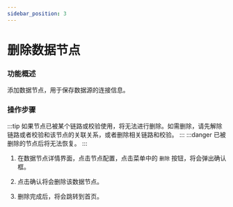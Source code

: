 ```yaml
---
sidebar_position: 3
---
```


# 删除数据节点

### 功能概述

添加数据节点，用于保存数据源的连接信息。


### 操作步骤

:::tip
如果节点已被某个链路或校验使用，将无法进行删除。如需删除，请先解除链路或者校验和该节点的关联关系，或者删除相关链路和校验。
:::
:::danger
已被删除的节点后将无法恢复。
:::
1. 在数据节点详情界面，点击节点配置，点击菜单中的 `删除` 按钮，将会弹出确认框。

2. 点击确认将会删除该数据节点。

3. 删除完成后，将会跳转到首页。






